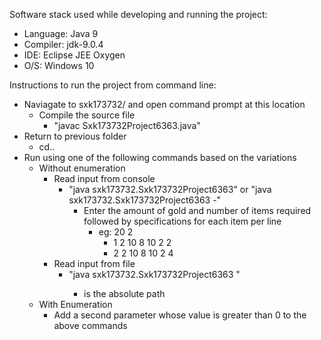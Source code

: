 Software stack used while developing and running the project:	
 - Language: Java 9
 - Compiler: jdk-9.0.4
 - IDE: Eclipse JEE Oxygen
 - O/S: Windows 10

Instructions to run the project from command line:
 - Naviagate to sxk173732/ and open command prompt at this location
	- Compile the source file 
		- "javac Sxk173732Project6363.java"
  - Return to previous folder 
	- cd..
  - Run using one of the following commands based on the variations
	- Without enumeration
		- Read input from console
			- "java sxk173732.Sxk173732Project6363" or "java sxk173732.Sxk173732Project6363 -"
				- Enter the amount of gold and number of items required followed by specifications for each item per line
					- eg: 20 2
						- 1 2 10 8 10 2 2
						- 2 2 10 8 10 2 4
		- Read input from file
			- "java sxk173732.Sxk173732Project6363 <filename>"
				- <filename> is the absolute path
	- With Enumeration
		- Add a second parameter whose value is greater than 0 to the above commands
